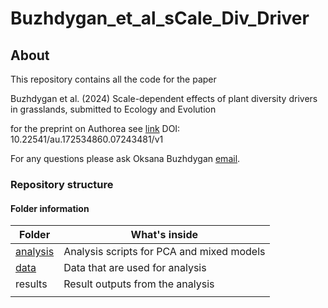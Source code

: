 # Buzhdygan_et_al_sCale_Div_Driver

## About

This repository contains all the code for the paper

Buzhdygan et al. (2024) Scale-dependent effects of plant diversity drivers in grasslands,
submitted to Ecology and Evolution

for the preprint on Authorea see [link](https://doi.org/10.22541/au.172534860.07243481/v1)
DOI: 10.22541/au.172534860.07243481/v1


For any questions please ask Oksana Buzhdygan [email](mailto:oksana.buzh@fu-berlin.de).

### Repository structure


#### Folder information

| Folder         | What's inside                                  |
| -------------- | ---------------------------------------------- |
| [analysis](analysis)       | Analysis scripts for PCA and mixed models      |
| [data](data)   | Data that are used for analysis                |
| results        | Result outputs from the analysis               |
|                |                                                |
